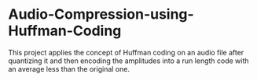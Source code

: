 # Audio-Compression-using-Huffman-Coding

This project applies the concept of Huffman coding on an audio file after quantizing it and then encoding the amplitudes into a run length code with an average less than the original one.  
